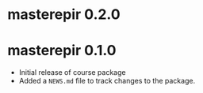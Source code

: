 # masterepir 0.2.0

# masterepir 0.1.0

* Initial release of course package
* Added a `NEWS.md` file to track changes to the package.
